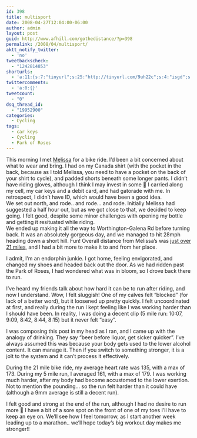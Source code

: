 ```yaml
---
id: 398
title: multisport
date: 2008-04-27T12:04:00-06:00
author: admin
layout: post
guid: http://www.afhill.com/gothedistance/?p=398
permalink: /2008/04/multisport/
aktt_notify_twitter:
  - 'no'
tweetbackscheck:
  - "1242814853"
shorturls:
  - 'a:11:{s:7:"tinyurl";s:25:"http://tinyurl.com/9uh22c";s:4:"isgd";s:17:"http://is.gd/fjk8";s:5:"bitly";s:18:"http://bit.ly/UWAs";s:5:"snipr";s:22:"http://snipr.com/9sigy";s:5:"snurl";s:22:"http://snurl.com/9sigy";s:7:"snipurl";s:24:"http://snipurl.com/9sigy";s:4:"trim";s:17:"http://tr.im/4a5y";s:5:"adjix";s:207:"(10 Jan 2008 temporary restriction: API requires valid partnerID or partnerEmail key in request. Contact us if this affects you.) Invalid Adjix request. API documentation @ http://web.adjix.com/AdjixAPI.html";s:4:"advu";s:203:"(10 Jan 2008 temporary restriction: API requires valid partnerID or partnerEmail key in request. Contact us if this affects you.) Invalid Adjix request. API documentation @ http://web.ad.vu/AdjixAPI.html";s:4:"zima";s:19:"http://zi.ma/166dcf";s:9:"permalink";s:55:"http://www.afhill.com/gothedistance/2008/04/multisport/";}'
twittercomments:
  - 'a:0:{}'
tweetcount:
  - "0"
dsq_thread_id:
  - "19952900"
categories:
  - Cycling
tags:
  - car keys
  - Cycling
  - Park of Roses
---
```

This morning I met [Melissa](http://itsamonkey.blogspot.com) for a bike ride. I&#8217;d been a bit concerned about what to wear and bring. I had on my Canada shirt (with the pocket in the back, because as I told Melissa, you need to have a pocket on the back of your shirt to cycle), and padded shorts beneath some longer pants. I didn&#8217;t have riding gloves, although I think I may invest in some 🙂 I carried along my cell, my car keys and a debit card, and had gatorade with me. In retrospect, I didn&#8217;t have ID, which would have been a good idea.  
We set out north, and rode.. and rode&#8230; and rode. Initially Melissa had suggested a half hour out, but as we got close to that, we decided to keep going. I felt good, despite some minor challenges with opening my bottle and getting it resituated while riding.  
We ended up making it all the way to Worthington-Galena Rd before turning back. It was an absolutely gorgeous day, and we managed to hit 28mph heading down a short hill. Fun! Overall distance from Melissa&#8217;s was [just over 21 miles](http://www.gmap-pedometer.com/?r=1842012), and I had a bit more to make it to and from her place.

I admit, I&#8217;m an endorphin junkie. I got home, feeling envigorated, and changed my shoes and headed back out the door. As we had ridden past the Park of Roses, I had wondered what was in bloom, so I drove back there to run. 

I&#8217;ve heard my friends talk about how hard it can be to run after riding, and now I understand. Wow, I felt sluggish! One of my calves felt &#8220;blocked&#8221; (for lack of a better word), but it loosened up pretty quickly. I felt uncoordinated at first, and really during the run I kept feeling like I was working harder than I should have been. In reality, I was doing a decent clip (5 mile run: 10:07, 9:09, 8:42, 8:44, 8:15) but it never felt &#8220;easy&#8221;.

I was composing this post in my head as I ran, and I came up with the analogy of drinking. They say &#8220;beer before liquor, get sicker quicker&#8221;. I&#8217;ve always assumed this was because your body gets used to the lower alcohol content. It can manage it. Then if you switch to something stronger, it is a jolt to the system and it can&#8217;t process it effectively. 

During the 21 mile bike ride, my average heart rate was 135, with a max of 173. During my 5 mile run, I averaged 161, with a max of 179. I was working much harder, after my body had become accustomed to the lower exertion. Not to mention the pounding&#8230; so the run felt harder than it could have (although a 9mm average is still a decent run).

I felt good and strong at the end of the run, although I had no desire to run more 🙂 I have a bit of a sore spot on the front of one of my toes I&#8217;ll have to keep an eye on. We&#8217;ll see how I feel tomorrow, as I start another week leading up to a marathon.. we&#8217;ll hope today&#8217;s big workout day makes me stronger!!